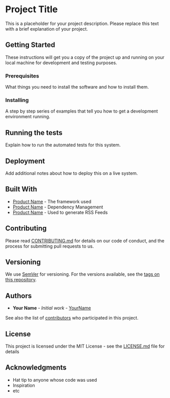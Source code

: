# Project Title

This is a placeholder for your project description. Please replace this text with a brief explanation of your project.

## Getting Started

These instructions will get you a copy of the project up and running on your local machine for development and testing purposes.

### Prerequisites

What things you need to install the software and how to install them.

### Installing

A step by step series of examples that tell you how to get a development environment running.

## Running the tests

Explain how to run the automated tests for this system.

## Deployment

Add additional notes about how to deploy this on a live system.

## Built With

* [Product Name](link) - The framework used
* [Product Name](link) - Dependency Management
* [Product Name](link) - Used to generate RSS Feeds

## Contributing

Please read [CONTRIBUTING.md](link) for details on our code of conduct, and the process for submitting pull requests to us.

## Versioning

We use [SemVer](http://semver.org/) for versioning. For the versions available, see the [tags on this repository](link).

## Authors

* **Your Name** - *Initial work* - [YourName](link)

See also the list of [contributors](link) who participated in this project.

## License

This project is licensed under the MIT License - see the [LICENSE.md](LICENSE.md) file for details

## Acknowledgments

* Hat tip to anyone whose code was used
* Inspiration
* etc
